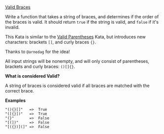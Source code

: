 [Valid Braces](https://www.codewars.com/kata/5277c8a221e209d3f6000b56/scala)

Write a function that takes a string of braces, and determines if the order of the braces is valid. It should return `true` if the string is valid, and `false` if it's invalid.

This Kata is similar to the [Valid Parentheses](https://www.codewars.com/kata/valid-parentheses-1) Kata, but introduces new characters: brackets `[]`, and curly braces `{}`. 

Thanks to `@arnedag` for the idea!

All input strings will be nonempty, and will only consist of parentheses, brackets and curly braces: `()[]{}`.

**What is considered Valid?**

A string of braces is considered valid if all braces are matched with the correct brace.

**Examples**
```
"(){}[]"   =>  True
"([{}])"   =>  True
"(}"       =>  False
"[(])"     =>  False
"[({})](]" =>  False
```
